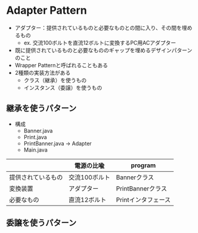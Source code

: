 # Adapter Pattern
- アダプター：提供されているものと必要なものとの間に入り、その間を埋めるもの
    - ex. 交流100ボルトを直流12ボルトに変換するPC用ACアダプター
- 既に提供されているものと必要なもののギャップを埋めるデザインパターンのこと
- Wrapper Patternと呼ばれることもある
- 2種類の実装方法がある
    - クラス（継承）を使うもの
    - インスタンス（委譲）を使うもの

## 継承を使うパターン
- 構成
    - Banner.java
    - Print.java
    - PrintBanner.java -> Adapter
    - Main.java

|  | 電源の比喩 | program |
| --- | --- | --- |
| 提供されているもの | 交流100ボルト | Bannerクラス |
| 変換装置 | アダプター | PrintBannerクラス |
| 必要なもの | 直流12ボルト | Printインタフェース |

## 委譲を使うパターン

